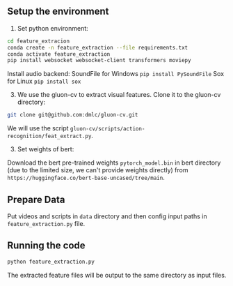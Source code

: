## Setup the environment

1. Set python environment:

```bash
cd feature_extracion
conda create -n feature_extraction --file requirements.txt
conda activate feature_extraction
pip install websocket websocket-client transformers moviepy
```

Install audio backend:
SoundFile for Windows `pip install PySoundFile`
Sox for Linux `pip install sox`

3. We use the gluon-cv to extract visual features. Clone it to the gluon-cv directory:
```bash
git clone git@github.com:dmlc/gluon-cv.git
```
We will use the script `gluon-cv/scripts/action-recognition/feat_extract.py`.

3. Set weights of bert:

Download the bert pre-trained weights `pytorch_model.bin` in bert directory (due to the limited size, we can't provide weights directly)
from `https://huggingface.co/bert-base-uncased/tree/main`.

## Prepare Data
Put videos and scripts in `data` directory and then config input paths in `feature_extraction.py` file.


## Running the code

```bash
python feature_extraction.py
```
The extracted feature files will be output to the same directory as input files.
